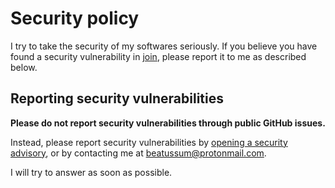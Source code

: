 # Security policy

I try to take the security of my softwares seriously.
If you believe you have found a security vulnerability in [join](https://github.com/beatussum/join/), please report it to me as described below.

## Reporting security vulnerabilities

**Please do not report security vulnerabilities through public GitHub issues.**

Instead, please report security vulnerabilities by [opening a security advisory](https://github.com/beatussum/join/security/advisories/new/), or by contacting me at beatussum@protonmail.com.

I will try to answer as soon as possible.

